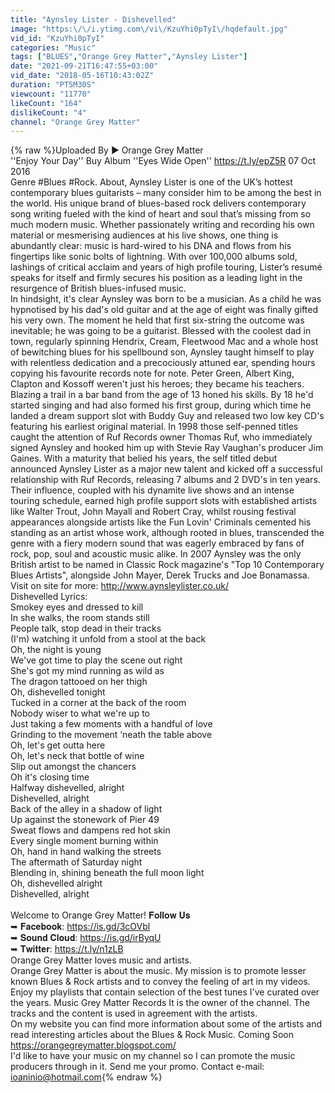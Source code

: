 ```yaml
---
title: "Aynsley Lister - Dishevelled"
image: "https:\/\/i.ytimg.com\/vi\/KzuYhi0pTyI\/hqdefault.jpg"
vid_id: "KzuYhi0pTyI"
categories: "Music"
tags: ["BLUES","Orange Grey Matter","Aynsley Lister"]
date: "2021-09-21T16:47:55+03:00"
vid_date: "2018-05-16T10:43:02Z"
duration: "PT5M30S"
viewcount: "11770"
likeCount: "164"
dislikeCount: "4"
channel: "Orange Grey Matter"
---
```

{% raw %}Uploaded By ► Orange Grey Matter <br />''Enjoy Your Day'' Buy Album ''Eyes Wide Open'' <a rel="nofollow" target="blank" href="https://t.ly/epZ5R">https://t.ly/epZ5R</a> 07 Oct 2016<br />Genre #Blues #Rock. About, Aynsley Lister is one of the UK’s hottest contemporary blues guitarists – many consider him to be among the best in the world. His unique brand of blues-based rock delivers contemporary song writing fueled with the kind of heart and soul that’s missing from so much modern music.  Whether passionately writing and recording his own material or mesmerising audiences at his live shows, one thing is abundantly clear: music is hard-wired to his DNA and flows from his fingertips like sonic bolts of lightning. With over 100,000 albums sold, lashings of critical acclaim and years of high profile touring, Lister’s resumé speaks for itself and firmly secures his position as a leading light in the resurgence of British blues-infused music.<br />In hindsight, it's clear Aynsley was born to be a musician.  As a child he was hypnotised by his dad's old guitar and at the age of eight was finally gifted his very own.  The moment he held that first six-string the outcome was inevitable; he was going to be a guitarist.  Blessed with the coolest dad in town, regularly spinning Hendrix, Cream, Fleetwood Mac and a whole host of bewitching blues for his spellbound son, Aynsley taught himself to play with relentless dedication and a precociously attuned ear, spending hours copying his favourite records note for note.  Peter Green, Albert King, Clapton and Kossoff weren't just his heroes; they became his teachers.<br />Blazing a trail in a bar band from the age of 13 honed his skills.  By 18 he'd started singing and had also formed his first group, during which time he landed a dream support slot with Buddy Guy and released two low key CD's featuring his earliest original material.  In 1998 those self-penned titles caught the attention of Ruf Records owner Thomas Ruf, who immediately signed Aynsley and hooked him up with Stevie Ray Vaughan's producer Jim Gaines.  With a maturity that belied his years, the self titled debut announced Aynsley Lister as a major new talent and kicked off a successful relationship with Ruf Records, releasing 7 albums and 2 DVD's in ten years.  Their influence, coupled with his dynamite live shows and an intense touring schedule, earned high profile support slots with established artists like Walter Trout, John Mayall and Robert Cray, whilst rousing festival appearances alongside artists like the Fun Lovin' Criminals cemented his standing as an artist whose work, although rooted in blues, transcended the genre with a fiery modern sound that was eagerly embraced by fans of rock, pop, soul and acoustic music alike.  In 2007 Aynsley was the only British artist to be named in Classic Rock magazine's &quot;Top 10 Contemporary Blues Artists&quot;, alongside John Mayer, Derek Trucks and Joe Bonamassa. <br />Visit on site for more: <a rel="nofollow" target="blank" href="http://www.aynsleylister.co.uk/">http://www.aynsleylister.co.uk/</a><br />Dishevelled Lyrics:<br />Smokey eyes and dressed to kill<br />In she walks, the room stands still<br />People talk, stop dead in their tracks<br />(I'm) watching it unfold from a stool at the back<br />Oh, the night is young<br />We've got time to play the scene out right<br />She's got my mind running as wild as<br />The dragon tattooed on her thigh<br />Oh, dishevelled tonight<br />Tucked in a corner at the back of the room<br />Nobody wiser to what we're up to<br />Just taking a few moments with a handful of love<br />Grinding to the movement ‘neath the table above<br />Oh, let's get outta here<br />Oh, let's neck that bottle of wine<br />Slip out amongst the chancers<br />Oh it's closing time<br />Halfway dishevelled, alright<br />Dishevelled, alright<br />Back of the alley in a shadow of light<br />Up against the stonework of Pier 49<br />Sweat flows and dampens red hot skin<br />Every single moment burning within<br />Oh, hand in hand walking the streets<br />The aftermath of Saturday night<br />Blending in, shining beneath the full moon light<br />Oh, dishevelled alright<br />Dishevelled, alright<br /><br />Welcome to Orange Grey Matter! 𝐅𝐨𝐥𝐥𝐨𝐰 𝐔𝐬<br />➥ 𝐅𝐚𝐜𝐞𝐛𝐨𝐨𝐤: <a rel="nofollow" target="blank" href="https://is.gd/3cOVbl">https://is.gd/3cOVbl</a><br />➥ 𝐒𝐨𝐮𝐧𝐝 𝐂𝐥𝐨𝐮𝐝: <a rel="nofollow" target="blank" href="https://is.gd/irByqU">https://is.gd/irByqU</a><br />➥ 𝐓𝐰𝐢𝐭𝐭𝐞𝐫: <a rel="nofollow" target="blank" href="https://t.ly/n1zLB">https://t.ly/n1zLB</a><br /> Orange Grey Matter loves music and artists.<br />Orange Grey Matter is about the music. My mission is to promote lesser known Blues &amp; Rock artists and to convey the feeling of art in my videos. Enjoy my playlists that contain selection of the best tunes I've curated over the years. Music Grey Matter Records It is the owner of the channel. The tracks and the content is used in agreement with the artists.<br />On my website you can find more information about some of the artists and read interesting articles about the Blues &amp; Rock Music. Coming Soon<br /><a rel="nofollow" target="blank" href="https://orangegreymatter.blogspot.com/">https://orangegreymatter.blogspot.com/</a><br />I'd like to have your music on my channel so I can promote the music producers through in it. Send me your promo. Contact e-mail: ioaninio@hοtmail.com{% endraw %}
